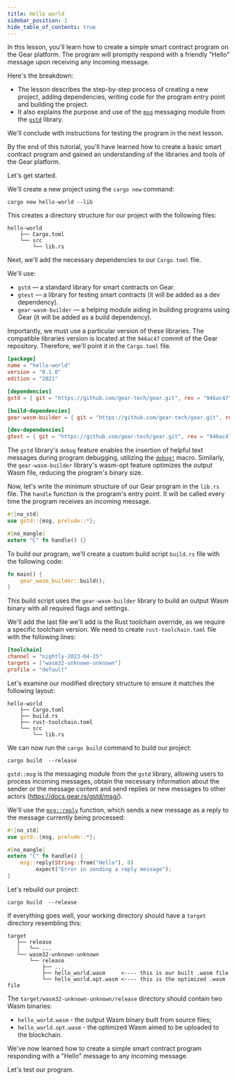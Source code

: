 ```yaml
---
title: Hello world
sidebar_position: 1
hide_table_of_contents: true
---
```


In this lesson, you'll learn how to create a simple smart contract program on the Gear platform. The program will promptly respond with a friendly "Hello" message upon receiving any incoming message.

Here's the breakdown:

- The lesson describes the step-by-step process of creating a new project, adding dependencies, writing code for the program entry point and building the project.
- It also explains the purpose and use of the [`msg`](https://docs.gear.rs/gstd/msg/) messaging module from the [`gstd`](https://docs.gear.rs/gstd/) library.

We'll conclude with instructions for testing the program in the next lesson.

By the end of this tutorial, you'll have learned how to create a basic smart contract program and gained an understanding of the libraries and tools of the Gear platform.

Let's get started.

We'll create a new project using the `cargo new` command:

```
cargo new hello-world --lib
```

This creates a directory structure for our project with the following files:

```
hello-world
    ├── Cargo.toml
    └── src
        └── lib.rs
```

Next, we'll add the necessary dependencies to our `Cargo.toml` file.

We'll use:

- `gstd` — a standard library for smart contracts on Gear.
- `gtest` — a library for testing smart contracts (it will be added as a dev dependency).
- `gear-wasm-builder` — a helping module aiding in building programs using Gear (it will be added as a build dependency).

Importantly, we must use a particular version of these libraries. The compatible libraries version is located at the `946ac47` commit of the Gear repository. Therefore, we'll point it in the `Cargo.toml` file.

```toml title="Cargo.toml"
[package]
name = "hello-world"
version = "0.1.0"
edition = "2021"

[dependencies]
gstd = { git = "https://github.com/gear-tech/gear.git", rev = "946ac47", features = ["debug"] }

[build-dependencies]
gear-wasm-builder = { git = "https://github.com/gear-tech/gear.git", rev = "946ac47", features = ["wasm-opt"] }

[dev-dependencies]
gtest = { git = "https://github.com/gear-tech/gear.git", rev = "946ac47" }
```
The `gstd` library's `debug` feature enables the insertion of helpful text messages during program debugging, utilizing the [`debug!`](https://docs.gear.rs/gstd/macro.debug.html) macro. Similarly, the `gear-wasm-builder` library's wasm-opt feature optimizes the output Wasm file, reducing the program's binary size.

Now, let's write the minimum structure of our Gear program in the `lib.rs` file. The `handle` function is the program's entry point. It will be called every time the program receives an incoming message.

```rust title="src/lib.rs"
#![no_std]
use gstd::{msg, prelude::*};

#[no_mangle]
extern "C" fn handle() {}
```

To build our program, we'll create a custom build script `build.rs` file with the following code:

```rust title="build.rs"
fn main() {
    gear_wasm_builder::build();
}
```

This build script uses the `gear-wasm-builder` library to build an output Wasm binary with all required flags and settings.

We'll add the last file we'll add is the Rust toolchain override, as we require a specific toolchain version. We need to create `rust-toolchain.toml` file with the following lines:

```toml title="rust-toolchain.toml"
[toolchain]
channel = "nightly-2023-04-25"
targets = ["wasm32-unknown-unknown"]
profile = "default"
```

Let's examine our modified directory structure to ensure it matches the following layout:

```
hello-world
    ├── Cargo.toml
    ├── build.rs
    ├── rust-toolchain.toml
    └── src
        └── lib.rs
```

We can now run the `cargo build` command to build our project:

```
cargo build  --release
```

`gstd::msg` is the messaging module from the `gstd` library, allowing users to process incoming messages, obtain the necessary information about the sender or the message content and send replies or new messages to other actors (<https://docs.gear.rs/gstd/msg/>).

We'll use the [`msg::reply`](https://docs.gear.rs/gstd/msg/fn.reply.html) function, which sends a new message as a reply to the message currently being processed:

```rust title="src/lib.rs"
#![no_std]
use gstd::{msg, prelude::*};

#[no_mangle]
extern "C" fn handle() {
    msg::reply(String::from("Hello"), 0)
        .expect("Error in sending a reply message");
}
```

Let's rebuild our project:

```
cargo build  --release
```

If everything goes well, your working directory should have a `target` directory resembling this:

```
target
   ├── release
   │   └── ...
   └── wasm32-unknown-unknown
       └── release
           ├── ...
           ├── hello_world.wasm     <---- this is our built .wasm file
           └── hello_world.opt.wasm <---- this is the optimized .wasm file
```

The `target/wasm32-unknown-unknown/release` directory should contain two Wasm binaries:

- `hello_world.wasm` - the output Wasm binary built from source files;
- `hello_world.opt.wasm` - the optimized Wasm aimed to be uploaded to the blockchain.

We've now learned how to create a simple smart contract program responding with a "Hello" message to any incoming message.

Let's test our program.
